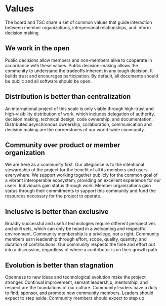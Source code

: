 # Values

The board and TSC share a set of common values that guide interaction between member organizations, interpersonal relationships, and inform decision making.

## We work in the open
Public decisions allow members and non-members alike to cooperate in accordance with these values.  Public decision-making allows the community to understand the tradeoffs inherent in any tough decision.  It builds trust and encourages participation.  By default, all documents should be public and all software should be open.

## Distribution is better than centralization
An international project of this scale is only viable through high-trust and high-visibility distribution of work, which includes delegation of authority, decision making, technical design, code ownership, and documentation. Distributed asynchronous ownership, collaboration, communication and decision making are the cornerstones of our world-wide community.

## Community over product or member organization
We are here as a community first. Our allegiance is to the intentional stewardship of the project for the benefit of all its members and users everywhere. We support working together publicly for the common goal of a vibrant interoperable ecosystem, providing an excellent experience for our users. Individuals gain status through work. Member organizations gain status through their commitments to support this community and fund the resources necessary for the project to operate.

## Inclusive is better than exclusive
Broadly successful and useful technologies require different perspectives and skill sets, which can only be heard in a welcoming and respectful environment. Community membership is a privilege, not a right. Community members earn leadership through effort, scope, quality, quantity, and duration of contributions. Our community respects the time and effort put into a discussion, regardless of where a contributor is on their growth path.

## Evolution is better than stagnation
Openness to new ideas and technological evolution make the project stronger. Continual improvement, servant leadership, mentorship, and respect are the foundations of our culture. Community leaders have a duty to find, sponsor, and promote new community members. Leaders should expect to step aside. Community members should expect to step up
